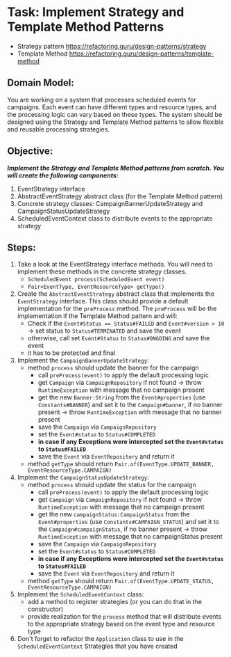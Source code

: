 # Task: Implement Strategy and Template Method Patterns
- Strategy pattern https://refactoring.guru/design-patterns/strategy
- Template Method https://refactoring.guru/design-patterns/template-method

## Domain Model:
You are working on a system that processes scheduled events for campaigns. Each event can have different types and resource types, and the processing logic can vary based on these types. The system should be designed using the Strategy and Template Method patterns to allow flexible and reusable processing strategies.

## Objective:
***Implement the Strategy and Template Method patterns from scratch. You will create the following components:***
1. EventStrategy interface
2. AbstractEventStrategy abstract class (for the Template Method pattern)
3. Concrete strategy classes: CampaignBannerUpdateStrategy and CampaignStatusUpdateStrategy
4. ScheduledEventContext class to distribute events to the appropriate strategy

## Steps:
1. Take a look at the EventStrategy interface methods. You will need to implement these methods in the concrete strategy classes.
   - `ScheduledEvent process(ScheduledEvent event)`
   - `Pair<EventType, EventResourceType> getType()`
2. Create the `AbstractEventStrategy` abstract class that implements the `EventStrategy` interface. This class should provide a default implementation for the `preProcess` method.
   The `preProcess` will be the implementation if the Template Method pattern and will:
   - Check if the `Event#Status == Status#FAILED` and `Event#version > 10` -> set status to `Status#TERMINATED` and save the event
   - otherwise, call set `Event#Status` to `Status#ONGOING` and save the event
   - it has to be protected and final
3. Implement the `CampaignBannerUpdateStrategy`:
   - method `process` should update the banner for the campaign
      - call `preProcess(event)` to apply the default processing logic
      - get `Campaign` via `CampaignRepository` if not found -> throw `RuntimeException` with message that no campaign present
      - get the new `Banner:String` from the `Event#properties` (use `Constants#BANNER`) and set it to the `Campaign#banner`, if no banner present -> throw `RuntimeException` with message that no banner present
      - save the `Campaign` via `CampaignRepository`
      - set the `Event#status` to `Status#COMPLETED`
      - **in case if any Exceptions were intercepted set the `Event#status` to `Status#FAILED`**
      - save the `Event` via `EventRepository` and return it
   - method `getType` should return `Pair.of(EventType.UPDATE_BANNER, EventResourceType.CAMPAIGN)`
4. Implement the `CampaignStatusUpdateStrategy`:
   - method `process` should update the status for the campaign
      - call `preProcess(event)` to apply the default processing logic
      - get `Campaign` via `CampaignRepository` if not found -> throw `RuntimeException` with message that no campaign present
      - get the new `campaignStatus:CampaignStatus` from the `Event#properties` (use `Constants#CAMPAIGN_STATUS`) and set it to the `Campaign#campaignStatus`, if no banner present -> throw `RuntimeException` with message that no campaignStatus present
      - save the `Campaign` via `CampaignRepository`
      - set the `Event#status` to `Status#COMPLETED`
      - **in case if any Exceptions were intercepted set the `Event#status` to `Status#FAILED`**
      - save the `Event` via `EventRepository` and return it
   - method `getType` should return `Pair.of(EventType.UPDATE_STATUS, EventResourceType.CAMPAIGN)`
5. Implement the `ScheduledEventContext` class:
   - add a method to register strategies (or you can do that in the constructor)
   - provide realization for the `process` method that will distribute events to the appropriate strategy based on the event type and resource type
6. Don't forget to refactor the `Application` class to use in the `ScheduledEventContext` Strategies that you have created